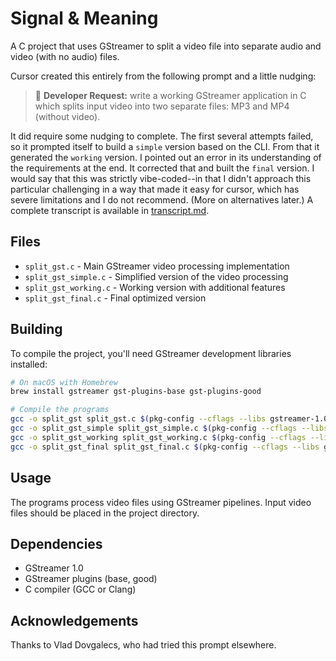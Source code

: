 # Signal & Meaning

A C project that uses GStreamer to split a video file into separate audio and video (with no audio) files.

Cursor created this entirely from the following prompt and a little nudging: 
> 🎯 **Developer Request:** write a working GStreamer application in C which splits input video into two separate files: MP3 and MP4 (without video).

It did require some nudging to complete. The first several attempts failed, so it prompted itself to build a `simple` version based on the CLI. From that it generated the `working` version. I pointed out an error in its understanding of the requirements at the end. It corrected that and built the `final` version. I would say that this was strictly vibe-coded--in that I didn't approach this particular challenging in a way that made it easy for cursor, which has severe limitations and I do not recommend. (More on alternatives later.) A complete transcript is available in [transcript.md](transcript.md).

## Files

- `split_gst.c` - Main GStreamer video processing implementation
- `split_gst_simple.c` - Simplified version of the video processing
- `split_gst_working.c` - Working version with additional features
- `split_gst_final.c` - Final optimized version

## Building

To compile the project, you'll need GStreamer development libraries installed:

```bash
# On macOS with Homebrew
brew install gstreamer gst-plugins-base gst-plugins-good

# Compile the programs
gcc -o split_gst split_gst.c $(pkg-config --cflags --libs gstreamer-1.0)
gcc -o split_gst_simple split_gst_simple.c $(pkg-config --cflags --libs gstreamer-1.0)
gcc -o split_gst_working split_gst_working.c $(pkg-config --cflags --libs gstreamer-1.0)
gcc -o split_gst_final split_gst_final.c $(pkg-config --cflags --libs gstreamer-1.0)
```

## Usage

The programs process video files using GStreamer pipelines. Input video files should be placed in the project directory.

## Dependencies

- GStreamer 1.0
- GStreamer plugins (base, good)
- C compiler (GCC or Clang) 

## Acknowledgements
Thanks to Vlad Dovgalecs, who had tried this prompt elsewhere.